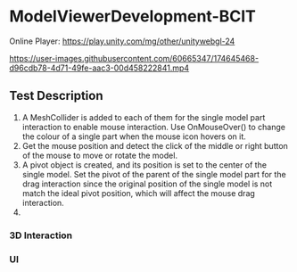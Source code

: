 # ModelViewerDevelopment-BCIT

Online Player: https://play.unity.com/mg/other/unitywebgl-24



https://user-images.githubusercontent.com/60665347/174645468-d96cdb78-4d71-49fe-aac3-00d458222841.mp4



## Test Description
1. A MeshCollider is added to each of them for the single model part interaction to enable mouse interaction. Use OnMouseOver() to change the colour of a single part when the mouse icon hovers on it.
2. Get the mouse position and detect the click of the middle or right button of the mouse to move or rotate the model.
3. A pivot object is created, and its position is set to the center of the single model. Set the pivot of the parent of the single model part for the drag interaction since the original position of the single model is not match the ideal pivot position, which will affect the mouse drag interaction.
4.  
### 3D Interaction

### UI
